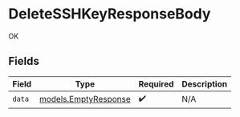 # DeleteSSHKeyResponseBody

OK


## Fields

| Field                                              | Type                                               | Required                                           | Description                                        |
| -------------------------------------------------- | -------------------------------------------------- | -------------------------------------------------- | -------------------------------------------------- |
| `data`                                             | [models.EmptyResponse](../models/emptyresponse.md) | :heavy_check_mark:                                 | N/A                                                |